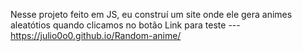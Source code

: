 Nesse projeto feito em JS, eu construí um site onde ele gera animes aleatótios quando clicamos no botão
Link para teste --- https://julio0o0.github.io/Random-anime/
